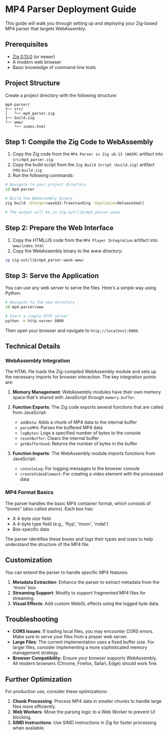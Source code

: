 # MP4 Parser Deployment Guide

This guide will walk you through setting up and deploying your Zig-based MP4 parser that targets WebAssembly.

## Prerequisites

- [Zig 0.13.0](https://ziglang.org/download/) (or newer)
- A modern web browser
- Basic knowledge of command-line tools

## Project Structure

Create a project directory with the following structure:

```
mp4-parser/
├── src/
│   └── mp4_parser.zig
├── build.zig
└── www/
    └── index.html
```

## Step 1: Compile the Zig Code to WebAssembly

1. Copy the Zig code from the `MP4 Parser in Zig v0.13 (WASM)` artifact into `src/mp4_parser.zig`
2. Copy the build script from the `Zig Build Script (build.zig)` artifact into `build.zig`
3. Run the following commands:

```bash
# Navigate to your project directory
cd mp4-parser

# Build the WebAssembly binary
zig build -Dtarget=wasm32-freestanding -Doptimize=ReleaseSmall

# The output will be in zig-out/lib/mp4_parser.wasm
```

## Step 2: Prepare the Web Interface

1. Copy the HTML/JS code from the `MP4 Player Integration` artifact into `www/index.html`
2. Copy the WebAssembly binary to the www directory:

```bash
cp zig-out/lib/mp4_parser.wasm www/
```

## Step 3: Serve the Application

You can use any web server to serve the files. Here's a simple way using Python:

```bash
# Navigate to the www directory
cd mp4-parser/www

# Start a simple HTTP server
python -m http.server 8000
```

Then open your browser and navigate to `http://localhost:8000`.

## Technical Details

### WebAssembly Integration

The HTML file loads the Zig-compiled WebAssembly module and sets up the necessary imports for browser interaction. The key integration points are:

1. **Memory Management**: WebAssembly modules have their own memory space that's shared with JavaScript through `memory.buffer`.

2. **Function Exports**: The Zig code exports several functions that are called from JavaScript:
   - `addData`: Adds a chunk of MP4 data to the internal buffer
   - `parseMP4`: Parses the buffered MP4 data
   - `logBytes`: Logs a specified number of bytes to the console
   - `resetBuffer`: Clears the internal buffer
   - `getBufferUsed`: Returns the number of bytes in the buffer

3. **Function Imports**: The WebAssembly module imports functions from JavaScript:
   - `consoleLog`: For logging messages to the browser console
   - `createVideoElement`: For creating a video element with the processed data

### MP4 Format Basics

The parser handles the basic MP4 container format, which consists of "boxes" (also called atoms). Each box has:

- A 4-byte size field
- A 4-byte type field (e.g., 'ftyp', 'moov', 'mdat')
- Box-specific data

The parser identifies these boxes and logs their types and sizes to help understand the structure of the MP4 file.

## Customization

You can extend the parser to handle specific MP4 features:

1. **Metadata Extraction**: Enhance the parser to extract metadata from the 'moov' box.
2. **Streaming Support**: Modify to support fragmented MP4 files for streaming.
3. **Visual Effects**: Add custom WebGL effects using the logged byte data.

## Troubleshooting

- **CORS Issues**: If loading local files, you may encounter CORS errors. Make sure to serve your files from a proper web server.
- **Large Files**: The current implementation uses a fixed buffer size. For larger files, consider implementing a more sophisticated memory management strategy.
- **Browser Compatibility**: Ensure your browser supports WebAssembly. All modern browsers (Chrome, Firefox, Safari, Edge) should work fine.

## Further Optimization

For production use, consider these optimizations:

1. **Chunk Processing**: Process MP4 data in smaller chunks to handle large files more efficiently.
2. **Web Workers**: Move the parsing logic to a Web Worker to prevent UI blocking.
3. **SIMD Instructions**: Use SIMD instructions in Zig for faster processing when available.
